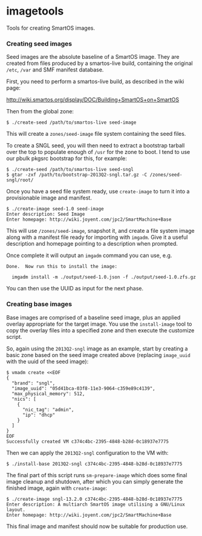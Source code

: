 imagetools
==========

Tools for creating SmartOS images.

### Creating seed images

Seed images are the absolute baseline of a SmartOS image.  They are created
from files produced by a smartos-live build, containing the original `/etc`,
`/var` and SMF manifest database.

First, you need to perform a smartos-live build, as described in the wiki
page:

  http://wiki.smartos.org/display/DOC/Building+SmartOS+on+SmartOS

Then from the global zone:

    $ ./create-seed /path/to/smartos-live seed-image

This will create a `zones/seed-image` file system containing the seed files.

To create a SNGL seed, you will then need to extract a bootstrap tarball over
the top to populate enough of `/usr` for the zone to boot.  I tend to use our
pbulk pkgsrc bootstrap for this, for example:

    $ ./create-seed /path/to/smartos-live seed-sngl
    $ gtar -zxf /path/to/bootstrap-2013Q2-sngl.tar.gz -C /zones/seed-sngl/root/

Once you have a seed file system ready, use `create-image` to turn it into a
provisionable image and manifest.

    $ ./create-image seed-1.0 seed-image
    Enter description: Seed Image
    Enter homepage: http://wiki.joyent.com/jpc2/SmartMachine+Base

This will use `/zones/seed-image`, snapshot it, and create a file system image
along with a manifest file ready for importing with `imgadm`.  Give it a useful
description and homepage pointing to a description when prompted.

Once complete it will output an `imgadm` command you can use, e.g.

    Done.  Now run this to install the image:
    
      imgadm install -m ./output/seed-1.0.json -f ./output/seed-1.0.zfs.gz

You can then use the UUID as input for the next phase.

### Creating base images

Base images are comprised of a baseline seed image, plus an applied overlay
appropriate for the target image.  You use the `install-image` tool to copy
the overlay files into a specified zone and then execute the customize script.

So, again using the `2013Q2-sngl` image as an example, start by creating a
basic zone based on the seed image created above (replacing `image_uuid` with
the uuid of the seed image):

    $ vmadm create <<EOF
    {
      "brand": "sngl",
      "image_uuid": "05d41bca-03f8-11e3-9064-c359e89c4139",
      "max_physical_memory": 512,
      "nics": [
        {
          "nic_tag": "admin",
          "ip": "dhcp"
        }
      ]
    }
    EOF
    Successfully created VM c374c4bc-2395-4848-b28d-0c18937e7775

Then we can apply the `2013Q2-sngl` configuration to the VM with:

    $ ./install-base 2013Q2-sngl c374c4bc-2395-4848-b28d-0c18937e7775

The final part of this script runs `sm-prepare-image` which does some final
image cleanup and shutdown, after which you can simply generate the finished
image, again with `create-image`:

    $ ./create-image sngl-13.2.0 c374c4bc-2395-4848-b28d-0c18937e7775
    Enter description: A multiarch SmartOS image utilising a GNU/Linux layout.
    Enter homepage: http://wiki.joyent.com/jpc2/SmartMachine+Base

This final image and manifest should now be suitable for production use.
